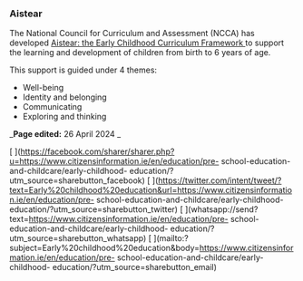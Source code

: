 ###  **Aistear**

The National Council for Curriculum and Assessment (NCCA) has developed [
Aistear: the Early Childhood Curriculum Framework
](https://curriculumonline.ie/early-childhood/) to support the learning and
development of children from birth to 6 years of age.

This support is guided under 4 themes:

  * Well-being 
  * Identity and belonging 
  * Communicating 
  * Exploring and thinking 

_**Page edited:** 26 April 2024 _

[
](https://facebook.com/sharer/sharer.php?u=https://www.citizensinformation.ie/en/education/pre-
school-education-and-childcare/early-childhood-
education/?utm_source=sharebutton_facebook) [
](https://twitter.com/intent/tweet/?text=Early%20childhood%20education&url=https://www.citizensinformation.ie/en/education/pre-
school-education-and-childcare/early-childhood-
education/?utm_source=sharebutton_twitter) [
](whatsapp://send?text=https://www.citizensinformation.ie/en/education/pre-
school-education-and-childcare/early-childhood-
education/?utm_source=sharebutton_whatsapp) [
](mailto:?subject=Early%20childhood%20education&body=https://www.citizensinformation.ie/en/education/pre-
school-education-and-childcare/early-childhood-
education/?utm_source=sharebutton_email) [ ](javascript:void\(0\))
